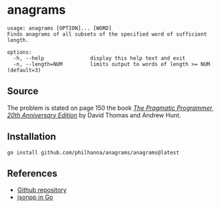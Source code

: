 # anagrams

```
usage: anagrams [OPTION]... [WORD]
Finds anagrams of all subsets of the specified word of sufficient length.

options:
  -h, --help               display this help text and exit
  -n, --length=NUM         limits output to words of length >= NUM (default=3)
```

## Source

The problem is stated on page 150 the book
[*The Pragmatic Programmer, 20th Anniversary Edition*](https://www.amazon.com/Pragmatic-Programmer-journey-mastery-Anniversary/dp/0135957052)
by David Thomas and Andrew Hunt.

## Installation

```
go install github.com/philhanna/anagrams/anagrams@latest
```

## References
- [Github repository](https://github.com/philhanna/anagrams)
- [jsonpp in Go](https://go.dev/play/p/1raEIAEr_Vt)
